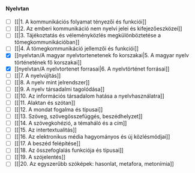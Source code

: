 #### Nyelvtan
- [ ] [[|1. A kommunikációs folyamat tényezői és funkciói]]
- [ ] [[|2. Az emberi kommunikáció nem nyelvi jelei és kifejezőeszközei]]
- [ ] [[|3. Tájékoztatás és véleményközlés megkülönböztetése a tömegkommunikációban]]
- [ ] [[|4. A tömegkommunikáció jellemzői és funkciói]]
- [x] [[nyelvtan/A magyar nyelvtortenetenek fo korszakai|5. A magyar nyelv történetének fő korszakai]]
- [x] [[nyelvtan/A nyelvtortenet forrasai|6. A nyelvtörténet forrásai]]
- [ ] [[|7. A nyelvújítás]]
- [ ] [[|8. A nyelv mint jelrendszer]]
- [ ] [[|9. A nyelv társadalmi tagolódása]]
- [ ] [[|10. Az információs társadalom hatása a nyelvhasználatra]]
- [ ] [[|11. Alaktan és szótan]]
- [ ] [[|12. A mondat fogalma és típusai]]
- [ ] [[|13. Szöveg, szövegösszefüggés, beszédhelyzet]]
- [ ] [[|14. A szövegkohézió, a témaháló és a cím]]
- [ ] [[|15. Az intertextualitás]]
- [ ] [[|16. Az elektronikus média hagyományos és új közlésmódjai]]
- [ ] [[|17. A beszéd felépítése]]
- [ ] [[|18. Az összefoglalás funkciója és típusai]]
- [ ] [[|19. A szójelentés]]
- [ ] [[|20. Az egyszerűbb szóképek: hasonlat, metafora, metonímia]]